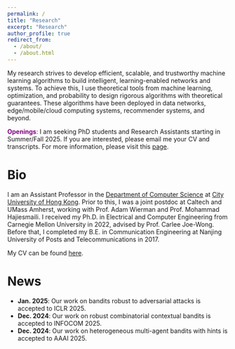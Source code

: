 ```yaml
---
permalink: /
title: "Research"
excerpt: "Research"
author_profile: true
redirect_from: 
  - /about/
  - /about.html
---
```

My research strives to develop efficient, scalable, and trustworthy machine learning algorithms to build intelligent, learning-enabled networks and systems. To achieve this, I use theoretical tools from machine learning, optimization, and probability to design rigorous algorithms with theoretical guarantees. These algorithms have been deployed in data networks, edge/mobile/cloud computing systems, recommender systems, and beyond.

<span style="color: purple;">**Openings**:</span> I am seeking PhD students and Research Assistants starting in Summer/Fall 2025.  If you are interested, please email me your CV and transcripts. For more information, please visit this [page](https://jhzuo.github.io/openings/).

Bio
======
I am an Assistant Professor in the [Department of Computer Science](https://www.cs.cityu.edu.hk) at [City University of Hong Kong](https://www.cityu.edu.hk). Prior to this, I was a joint postdoc at Caltech and UMass Amherst, working with Prof. Adam Wierman and Prof. Mohammad Hajiesmaili. I received my Ph.D. in Electrical and Computer Engineering from Carnegie Mellon University in 2022, advised by Prof. Carlee Joe-Wong. Before that, I completed my B.E. in Communication Engineering at Nanjing University of Posts and Telecommunications in 2017.

My CV can be found [here](https://drive.google.com/file/d/1SYAuP3JsD7LUFYkGSaZVcpL7Za5O7AYH/view?usp=sharing).


News
======
- **Jan. 2025**: Our work on bandits robust to adversarial attacks is accepted to ICLR 2025.
- **Dec. 2024**: Our work on robust combinatorial contextual bandits is accepted to INFOCOM 2025.
- **Dec. 2024**: Our work on heterogeneous multi-agent bandits with hints is accepted to AAAI 2025.